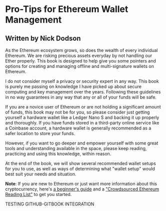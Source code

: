 # Pro-Tips for Ethereum Wallet Management

## Written by Nick Dodson

As the Ethereum ecosystem grows, so does the wealth of every individual Ethereum. We are risking precious assets everyday by not handling our Ether properly. This book is designed to help give you some pointers and options for creating and managing offline and multi-signature wallets on Ethereum.

I do not consider myself a privacy or security expert in any way. This book is purely me passing on knowledge I have picked up about secure computing and key management over the years. Following these guidelines in no way guarantees in any way that any or all of your funds will be safe.

If you are a novice user of Ethereum or are not holding a significant amount of funds, this book may not be for you, so please consider just getting yourself a hardware wallet like a Ledger Nano S and backing it up properly and thoroughly. If you have funds stored in a third-party online service like a Coinbase account, a hardware wallet is generally recommended as a safer location to store your funds.

However, if you want to go deeper and empower yourself with some great tools and understanding available in the space, please keep reading, practicing and using this knowledge, within reason.

At the end of the book, we will show several recommended wallet setups for you to use, as well as ways of determining what "wallet setup" would best suit your needs and situation.

**Note**: If you are new to Ethereum or just want more information about this cryptocurrency, here's [a beginner's guide](https://medium.com/@NickDodson/super-beginners-guide-to-ethereum-cc592c8b3c32) and a ["Crowdsourced Ethereum Reading List"](https://github.com/Scanate/EthList) to get you started.

TESTING GITHUB-GITBOOK INTEGRATION